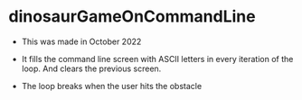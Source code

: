 # dinosaurGameOnCommandLine
* This was made in October 2022

* It fills the command line screen with ASCII letters in every iteration of the loop. And clears the previous screen.
* The loop breaks when the user hits the obstacle

